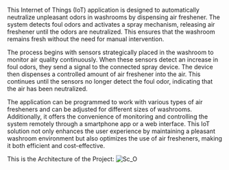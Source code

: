 This Internet of Things (IoT) application is designed to automatically neutralize unpleasant odors in washrooms by dispensing air freshener. The system detects foul odors and activates a spray mechanism, releasing air freshener until the odors are neutralized. This ensures that the washroom remains fresh without the need for manual intervention.

The process begins with sensors strategically placed in the washroom to monitor air quality continuously. When these sensors detect an increase in foul odors, they send a signal to the connected spray device. The device then dispenses a controlled amount of air freshener into the air. This continues until the sensors no longer detect the foul odor, indicating that the air has been neutralized.

The application can be programmed to work with various types of air fresheners and can be adjusted for different sizes of washrooms. Additionally, it offers the convenience of monitoring and controlling the system remotely through a smartphone app or a web interface. This IoT solution not only enhances the user experience by maintaining a pleasant washroom environment but also optimizes the use of air fresheners, making it both efficient and cost-effective.

This is the Architecture of the Project:
![Sc_O](https://github.com/Dattamuthevi/The-Scenturion/assets/100595876/67d832bf-29b5-4ada-85bc-c7c53ea4cfc2)
